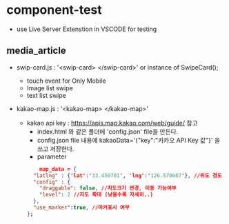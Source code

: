 # component-test
- use Live Server Extenstion in VSCODE for testing
## media_article
- swip-card.js : '\<swip-card> \</swip-card>' or instance of SwipeCard();
    - touch event for Only Mobile
    - Image list swipe
    - text list swipe

- kakao-map.js : '\<kakao-map> \</kakao-map>'
    - kakao api key : https://apis.map.kakao.com/web/guide/ 참고
        - index.html 와 같은 폴더에 'config.json' file을 만든다.
        - config.json file 내용에 kakaoData='{"key":"카카오 API Key 값"}' 을 쓰고 저장한다.
        - parameter
        ```json
            map_data = { 
          "latlng" : {'lat':'33.450701', 'lng':'126.570667'}, //위도 경도
          "config" : {
            "draggable": false, //지도크기 변경, 이동 가능여부
            "level": 2 //지도 확대 (낮을수록 자세히..)
          },
          "use_marker":true, //마커표시 여부
        };
        ```